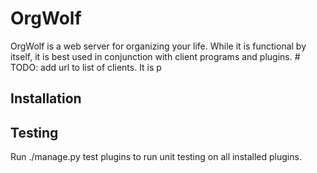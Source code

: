 OrgWolf
=======

OrgWolf is a web server for organizing your life. While it is functional by itself, it is best used in conjunction with client programs and plugins. # TODO: add url to list of clients.
It is p

Installation
------------

Testing
-------
Run
    ./manage.py test plugins
to run unit testing on all installed plugins.